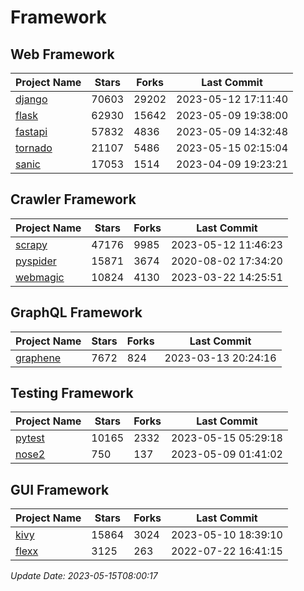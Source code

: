 # Framework

## Web Framework
| Project Name | Stars | Forks | Last Commit |
| ------------ | ----- | ----- | ----------- |
| [django](https://github.com/django/django) | 70603 | 29202 | 2023-05-12 17:11:40 |
| [flask](https://github.com/pallets/flask) | 62930 | 15642 | 2023-05-09 19:38:00 |
| [fastapi](https://github.com/tiangolo/fastapi) | 57832 | 4836 | 2023-05-09 14:32:48 |
| [tornado](https://github.com/tornadoweb/tornado) | 21107 | 5486 | 2023-05-15 02:15:04 |
| [sanic](https://github.com/sanic-org/sanic) | 17053 | 1514 | 2023-04-09 19:23:21 |

## Crawler Framework
| Project Name | Stars | Forks | Last Commit |
| ------------ | ----- | ----- | ----------- |
| [scrapy](https://github.com/scrapy/scrapy) | 47176 | 9985 | 2023-05-12 11:46:23 |
| [pyspider](https://github.com/binux/pyspider) | 15871 | 3674 | 2020-08-02 17:34:20 |
| [webmagic](https://github.com/code4craft/webmagic) | 10824 | 4130 | 2023-03-22 14:25:51 |

## GraphQL Framework
| Project Name | Stars | Forks | Last Commit |
| ------------ | ----- | ----- | ----------- |
| [graphene](https://github.com/graphql-python/graphene) | 7672 | 824 | 2023-03-13 20:24:16 |

## Testing Framework
| Project Name | Stars | Forks | Last Commit |
| ------------ | ----- | ----- | ----------- |
| [pytest](https://github.com/pytest-dev/pytest) | 10165 | 2332 | 2023-05-15 05:29:18 |
| [nose2](https://github.com/nose-devs/nose2) | 750 | 137 | 2023-05-09 01:41:02 |

## GUI Framework
| Project Name | Stars | Forks | Last Commit |
| ------------ | ----- | ----- | ----------- |
| [kivy](https://github.com/kivy/kivy) | 15864 | 3024 | 2023-05-10 18:39:10 |
| [flexx](https://github.com/flexxui/flexx) | 3125 | 263 | 2022-07-22 16:41:15 |

*Update Date: 2023-05-15T08:00:17*